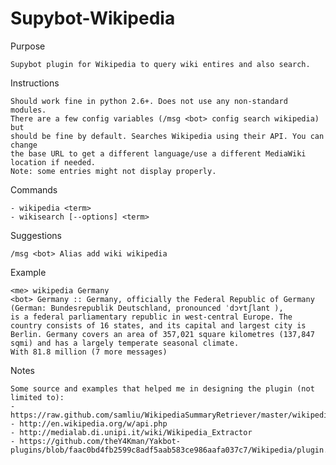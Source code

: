 Supybot-Wikipedia
=================

Purpose

    Supybot plugin for Wikipedia to query wiki entires and also search.

Instructions

    Should work fine in python 2.6+. Does not use any non-standard modules.
    There are a few config variables (/msg <bot> config search wikipedia) but
    should be fine by default. Searches Wikipedia using their API. You can change
    the base URL to get a different language/use a different MediaWiki location if needed.
    Note: some entries might not display properly.

Commands

    - wikipedia <term>
    - wikisearch [--options] <term>

Suggestions

    /msg <bot> Alias add wiki wikipedia

Example

    <me> wikipedia Germany
    <bot> Germany :: Germany, officially the Federal Republic of Germany (German: Bundesrepublik Deutschland, pronounced ˈdɔʏtʃlant ),
    is a federal parliamentary republic in west-central Europe. The country consists of 16 states, and its capital and largest city is
    Berlin. Germany covers an area of 357,021 square kilometres (137,847 sqmi) and has a largely temperate seasonal climate.
    With 81.8 million (7 more messages)

Notes

    Some source and examples that helped me in designing the plugin (not limited to):
    - https://raw.github.com/samliu/WikipediaSummaryRetriever/master/wikipedia.py
    - http://en.wikipedia.org/w/api.php
    - http://medialab.di.unipi.it/wiki/Wikipedia_Extractor
    - https://github.com/theY4Kman/Yakbot-plugins/blob/faac0bd4fb2599c8adf5aab583ce986aafa037c7/Wikipedia/plugin.py
